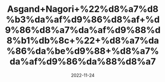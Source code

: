 ---
title: 'Asgand+Nagori+%22%d8%a7%d8%b3%da%af%d9%86%d8%af+%d9%86%d8%a7%da%af%d9%88%d8%b1%db%8c+%22+%d8%a7%da%86%da%be%d9%88+%d8%a7%da%af%d9%86%da%88%d8%a7'
date: '2022-11-24' 
metatag: '' 
inventory: '0' 
draft: false 
# meta description 
shortDescripton: 'Ashwagandha+Roots%22+It+may+help+reduce+stress+and+anxiety%2c+may+benefit+athletic+performance+and+may+reduce+symptoms+of+some+mental+health+conditions+'
description: 'Herbs+%d8%ac%da%91%db%8c+%d8%a8%d9%88%d9%b9%db%8c'
longdescription: ''
tags: ''
brand: ''
subCategory: ''
unit: '50 gm-Pk'
sellCount: '0'
featured: False
# product Price
price: '100.0'
# Product Short Description
shortDescription: 'Ashwagandha+Roots%22+It+may+help+reduce+stress+and+anxiety%2c+may+benefit+athletic+performance+and+may+reduce+symptoms+of+some+mental+health+conditions+'
productID: 'F75359C9-9C2A-ED11-9968-005056B3A416'
type: 'products'
category: 'Herbs+%d8%ac%da%91%db%8c+%d8%a8%d9%88%d9%b9%db%8c' 
thumnailproduct: 'https://eraconnect.blob.core.windows.net/product-images/aminsaddiquidawakhana/F75359C9-9C2A-ED11-9968-005056B3A416.webp' 
images:
  - image: 'https://eraconnect.blob.core.windows.net/product-images/aminsaddiquidawakhana/F75359C9-9C2A-ED11-9968-005056B3A416.webp'  
Variants:
---